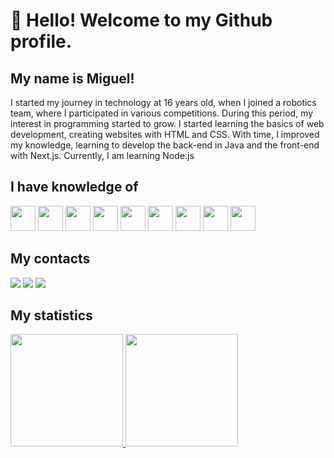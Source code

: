 # 👋 Hello! Welcome to my Github profile.

## My name is Miguel!

I started my journey in technology at 16 years old, when I joined a robotics team, where I participated in various competitions. During this period, my interest in programming started to grow. I started learning the basics of web development, creating websites with HTML and CSS. With time, I improved my knowledge, learning to develop the back-end in Java and the front-end with Next.js. Currently, I am learning Node.js

## I have knowledge of
<img src="https://cdn.jsdelivr.net/gh/devicons/devicon@latest/icons/nodejs/nodejs-original.svg" width="40" height="40" margin='20'/> <img src="https://cdn.jsdelivr.net/gh/devicons/devicon@latest/icons/java/java-original.svg"  width="40" height="40" margin='20'/> <img src="https://cdn.jsdelivr.net/gh/devicons/devicon@latest/icons/javascript/javascript-original.svg" width="40" height="40" margin='20'/> <img src="https://cdn.jsdelivr.net/gh/devicons/devicon@latest/icons/postgresql/postgresql-original.svg"  width="40" height="40" margin='20'/> <img src="https://cdn.jsdelivr.net/gh/devicons/devicon@latest/icons/python/python-original.svg" width="40" height="40" margin='20'/> <img src="https://cdn.jsdelivr.net/gh/devicons/devicon@latest/icons/css3/css3-original.svg" width="40" height="40" margin='20'/> <img src="https://cdn.jsdelivr.net/gh/devicons/devicon@latest/icons/react/react-original.svg" width="40" height="40" margin='20'/> <img src="https://cdn.jsdelivr.net/gh/devicons/devicon@latest/icons/nextjs/nextjs-original.svg" width="40" height="40" margin='20'/> <img src="https://cdn.jsdelivr.net/gh/devicons/devicon@latest/icons/html5/html5-original.svg" width="40" height="40" margin='20'/>

## My contacts
<div>
<a href="https://instagram.com/miguel_4rcanjo" target="_blank"><img loading="lazy" src="https://img.shields.io/badge/-Instagram-%23E4405F?style=for-the-badge&logo=instagram&logoColor=white" target="_blank"></a>
<a href = "mailto:contato.miguelarcanjo2305@gmail.com"><img loading="lazy" src="https://img.shields.io/badge/Gmail-D14836?style=for-the-badge&logo=gmail&logoColor=white" target="_blank"></a>
<a href="www.linkedin.com/in/miguel-arcanjo-barreto-siqueira-4b879a259" target="_blank"><img loading="lazy" src="https://img.shields.io/badge/-LinkedIn-%230077B5?style=for-the-badge&logo=linkedin&logoColor=white" target="_blank"></a>   
</div>

## My statistics
<div>
<a href="https://github.com/MiguellArcanjo">
<img loading="lazy" height="180em" src="https://github-readme-stats.vercel.app/api/top-langs/?username=MiguellArcanjo&layout=compact&langs_count=7&theme=dracula"/>
<img loading="lazy" height="180em" src="https://github-readme-stats.vercel.app/api?username=MiguellArcanjo&show_icons=true&theme=dracula&include_all_commits=true&count_private=false"/>
</div>
          
          
          
          
          
          
          
          
          
